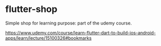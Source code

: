 # flutter-shop
Simple shop for learning purpose: part of the udemy course.

https://www.udemy.com/course/learn-flutter-dart-to-build-ios-android-apps/learn/lecture/15100326#bookmarks
